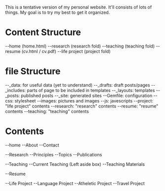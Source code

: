 This is a tentative version of my personal website. It'll consists of lots of things. My goal is to try my best to get it organized. 

# Content Structure
--home (home.html)
--research (research fold)
--teaching (teaching fold)
--resume (cv.html / cv.pdf)
--life project (project fold)

# file Structure
--_data: for useful data (yet to understand)
--_drafts: draft posts/pages
--_includes: parts of page to be included in templates
--_layouts: templates
--_posts: published posts
--_site: generated sites
--Gemfile: configuration
--css: stylesheet
--images: pictures and images
--js: javescripts
--project: "life project" contents
--research: "research" contents
--resume: "resume" contents
--teaching: "teaching" contents

# Contents 
--home
	--About
	--Contact

--Research
	--Principles 
	--Topics
	--Publications
	
--Teaching
	--Current Teaching (Left aside box)
	--Teaching Materials 

--Resume

--Life Project
	--Language Project
	--Atheletic Project
	--Travel Project